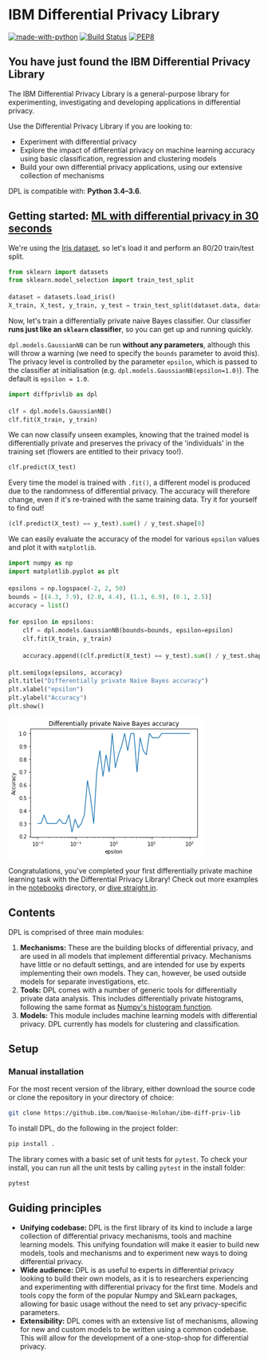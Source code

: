 # IBM Differential Privacy Library

[![made-with-python](https://img.shields.io/badge/Made%20with-Python-1f425f.svg)](https://www.python.org/) [![Build Status](https://travis.ibm.com/Naoise-Holohan/ibm-diff-priv-lib.svg?token=5fyN2Bv5EqM4nzxrLe6G&branch=master)](https://travis.ibm.com/Naoise-Holohan/ibm-diff-priv-lib) [![PEP8](https://img.shields.io/badge/code%20style-pep8-orange.svg)](https://www.python.org/dev/peps/pep-0008/)

## You have just found the IBM Differential Privacy Library

The IBM Differential Privacy Library is a general-purpose library for experimenting, investigating and developing applications in differential privacy.

Use the Differential Privacy Library if you are looking to:

- Experiment with differential privacy
- Explore the impact of differential privacy on machine learning accuracy using basic classification, regression and clustering models 
- Build your own differential privacy applications, using our extensive collection of mechanisms

DPL is compatible with: __Python 3.4–3.6__.

## Getting started: [ML with differential privacy in 30 seconds](notebooks/30seconds.ipynb)
We're using the [Iris dataset](https://archive.ics.uci.edu/ml/datasets/iris), so let's load it and perform an 80/20 train/test split.

```python
from sklearn import datasets
from sklearn.model_selection import train_test_split

dataset = datasets.load_iris()
X_train, X_test, y_train, y_test = train_test_split(dataset.data, dataset.target, test_size=0.2)
```

Now, let's train a differentially private naive Bayes classifier. Our classifier __runs just like an `sklearn` classifier__, so you can get up and running quickly.

`dpl.models.GaussianNB` can be run __without any parameters__, although this will throw a warning (we need to specify the `bounds` parameter to avoid this). The privacy level is controlled by the parameter `epsilon`, which is passed to the classifier at initialisation (e.g. `dpl.models.GaussianNB(epsilon=1.0)`). The default is `epsilon = 1.0`.

```python
import diffprivlib as dpl

clf = dpl.models.GaussianNB()
clf.fit(X_train, y_train)
```

We can now classify unseen examples, knowing that the trained model is differentially private and preserves the privacy of the 'individuals' in the training set (flowers are entitled to their privacy too!).

```python
clf.predict(X_test)
```

Every time the model is trained with `.fit()`, a different model is produced due to the randomness of differential privacy. The accuracy will therefore change, even if it's re-trained with the same training data. Try it for yourself to find out!

```python
(clf.predict(X_test) == y_test).sum() / y_test.shape[0]
```

We can easily evaluate the accuracy of the model for various `epsilon` values and plot it with `matplotlib`.

```python
import numpy as np
import matplotlib.pyplot as plt

epsilons = np.logspace(-2, 2, 50)
bounds = [(4.3, 7.9), (2.0, 4.4), (1.1, 6.9), (0.1, 2.5)]
accuracy = list()

for epsilon in epsilons:
    clf = dpl.models.GaussianNB(bounds=bounds, epsilon=epsilon)
    clf.fit(X_train, y_train)
    
    accuracy.append((clf.predict(X_test) == y_test).sum() / y_test.shape[0])

plt.semilogx(epsilons, accuracy)
plt.title("Differentially private Naive Bayes accuracy")
plt.xlabel("epsilon")
plt.ylabel("Accuracy")
plt.show()
```

![Differentially private naive Bayes](notebooks/30seconds.png)

Congratulations, you've completed your first differentially private machine learning task with the Differential Privacy Library!  Check out more examples in the [notebooks](notebooks/) directory, or [dive straight in](diffprivlib/).

## Contents

DPL is comprised of three main modules:
1. __Mechanisms:__ These are the building blocks of differential privacy, and are used in all models that implement differential privacy. Mechanisms have little or no default settings, and are intended for use by experts implementing their own models. They can, however, be used outside models for separate investigations, etc.
1. __Tools:__ DPL comes with a number of generic tools for differentially private data analysis. This includes differentially private histograms, following the same format as [Numpy's histogram function](https://docs.scipy.org/doc/numpy/reference/generated/numpy.histogram.html).
1. __Models:__ This module includes machine learning models with differential privacy. DPL currently has models for clustering and classification.


## Setup

### Manual installation

For the most recent version of the library, either download the source code or clone the repository in your directory of choice:

```bash
git clone https://github.ibm.com/Naoise-Holohan/ibm-diff-priv-lib
```

To install DPL, do the following in the project folder:
```bash
pip install .
```

The library comes with a basic set of unit tests for `pytest`. To check your install, you can run all the unit tests by calling `pytest` in the install folder:

```bash
pytest
```


## Guiding principles

- __Unifying codebase:__ DPL is the first library of its kind to include a large collection of differential privacy mechanisms, tools and machine learning models. This unifying foundation will make it easier to build new models, tools and mechanisms and to experiment new ways to doing differential privacy.
- __Wide audience:__ DPL is as useful to experts in differential privacy looking to build their own models, as it is to researchers experiencing and experimenting with differential privacy for the first time. Models and tools copy the form of the popular Numpy and SkLearn packages, allowing for basic usage without the need to set any privacy-specific parameters.
- __Extensibility:__ DPL comes with an extensive list of mechanisms, allowing for new and custom models to be written using a common codebase. This will allow for the development of a one-stop-shop for differential privacy.

